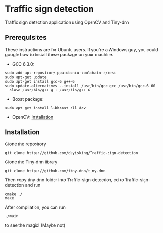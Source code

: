 # Traffic sign detection
Traffic sign detection application using OpenCV and Tiny-dnn

## Prerequisites
These instructions are for Ubuntu users. If you're a Windows guy, you could google how to install these package on your machine.
- GCC 6.3.0: 
```
sudo add-apt-repository ppa:ubuntu-toolchain-r/test
sudo apt-get update
sudo apt-get install gcc-6 g++-6
sudo update-alternatives --install /usr/bin/gcc gcc /usr/bin/gcc-6 60 --slave /usr/bin/g++ g++ /usr/bin/g++-6
```
- Boost package:
```
sudo apt-get install libboost-all-dev
```
- OpenCV: [Installation](https://docs.opencv.org/master/d7/d9f/tutorial_linux_install.html)

## Installation
Clone the repository
```
git clone https://github.com/duyisking/Traffic-sign-detection
```
Clone the Tiny-dnn library
```
git clone https://github.com/tiny-dnn/tiny-dnn
```
Then copy tiny-dnn folder into Traffic-sign-detection, cd to Traffic-sign-detection and run
```
cmake ./
make
```
After compilation, you can run
```
./main
```
to see the magic! (Maybe not)



